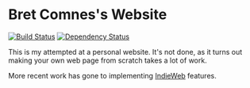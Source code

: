 Bret Comnes's Website
==================

[![Build Status](https://travis-ci.org/bcomnes/bcomnes.github.io.png?branch=master)](https://travis-ci.org/bcomnes/bcomnes.github.io)
[![Dependency Status](https://gemnasium.com/bcomnes/bcomnes.github.io.png)](https://gemnasium.com/bcomnes/bcomnes.github.io)

This is my attempted at a personal website.  It's not done, as it turns out making your own web page from scratch takes a lot of work.

More recent work has gone to implementing [IndieWeb](http://indiewebcamp.com) features.
